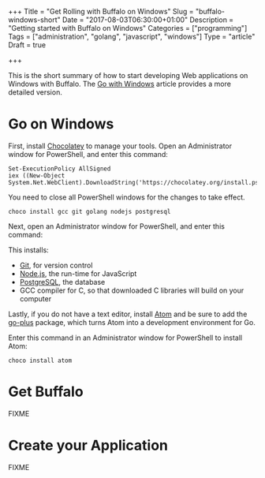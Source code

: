 +++
Title = "Get Rolling with Buffalo on Windows"
Slug = "buffalo-windows-short"
Date = "2017-08-03T06:30:00+01:00"
Description = "Getting started with Buffalo on Windows"
Categories = ["programming"]
Tags = ["administration", "golang", "javascript", "windows"]
Type = "article"
Draft = true

+++

This is the short summary of how to start developing Web applications on Windows
with Buffalo. The [Go with
Windows](http://www.stuartellis.name/articles/windows-golang-setup) article provides a
more detailed version.

<!--more-->

# Go on Windows #

First, install [Chocolatey](https://chocolatey.org/) to manage your tools. Open
an Administrator window for PowerShell, and enter this command:

    Set-ExecutionPolicy AllSigned
    iex ((New-Object System.Net.WebClient).DownloadString('https://chocolatey.org/install.ps1'))

You need to close all PowerShell windows for the changes to take effect.

    choco install gcc git golang nodejs postgresql

Next, open an Administrator window for PowerShell, and enter this command:

This installs:

* [Git](https://git-scm.com/), for version control
* [Node.js](https://nodejs.org/), the run-time for JavaScript
* [PostgreSQL](https://www.postgresql.org/), the database
* GCC compiler for C, so that downloaded C libraries will build on your computer

Lastly, if you do not have a text editor, install [Atom](http://www.atom.io) and
be sure to add the [go-plus](https://atom.io/packages/go-plus) package, which
turns Atom into a development environment for Go.

Enter this command in an Administrator window for PowerShell to install Atom:

    choco install atom

# Get Buffalo #

FIXME

# Create your Application #

FIXME
